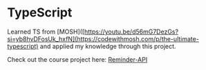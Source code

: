 # TypeScript
Learned TS from 
[MOSH]([https://youtu.be/d56mG7DezGs?si=yb8hvDFosUk_hxfN](https://codewithmosh.com/p/the-ultimate-typescript) and applied my knowledge through this project.

Check out the course project here:
[Reminder-API](https://github.com/nehamehar/Reminder-API)
